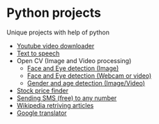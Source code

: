 # Python projects
Unique projects with help of python

- [Youtube video downloader](https://github.com/krishnasai321/Python_projects/tree/main/Youtube%20video%20downloader)
- [Text to speech](https://github.com/krishnasai321/Python_projects/tree/main/Text%20to%20speech)
- Open CV (Image and Video processing)
  - [Face and Eye detection (Image)](https://github.com/krishnasai321/Python_projects/tree/main/Open%20CV/Face%20and%20eye%20detection)
  - [Face and Eye detection (Webcam or video)](https://github.com/krishnasai321/Python_projects/tree/main/Open%20CV/Face%20detection%20video%20(webcam))
  - [Gender and age detection (Image/Video)](https://github.com/krishnasai321/Python_projects/tree/main/Open%20CV/Gender%20age%20detector)
- [Stock price finder](https://github.com/krishnasai321/Python_projects/tree/main/NSE%20Stock%20information)
- [Sending SMS (free) to any number](https://github.com/krishnasai321/Python_projects/tree/main/Sending%20SMS%20(free)%20to%20any%20number)
- [Wikipedia retriving articles](https://github.com/krishnasai321/Python_projects/tree/main/Wikipedia)
- [Google translator](https://github.com/krishnasai321/Python_projects/tree/main/Google%20translate)
